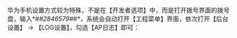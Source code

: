华为手机设置方式较为特殊，不是在【开发者选项】中，而是打开拨号界面的拨号盘，输入*#*#2846579#*#*，系统会自动打开【工程菜单】界面，依次打开【后台设置】 -> 【LOG设置】，勾选【AP日志】即可：